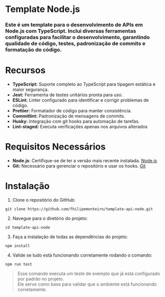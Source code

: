 # Template Node.js
### Este é um template para o desenvolvimento de APIs em Node.js com TypeScript. Inclui diversas ferramentas configuradas para facilitar o desenvolvimento, garantindo qualidade de código, testes, padronização de commits e formatação do código.

# Recursos
* **TypeScript:** Suporte completo ao TypeScript para tipagem estática e maior segurança.
* **Jest:** Ferramenta de testes unitários pronta para uso.
* **ESLint:** Linter configurado para identificar e corrigir problemas de código.
* **Prettier:** Formatador de código para manter consistência.
* **Commitlint:** Padronização de mensagens de commits.
* **Husky:** Integração com git hooks para automação de tarefas.
* **Lint-staged:** Executa verificações apenas nos arquivos alterados

# Requisitos Necessários
* **Node.js**: Certifique-se de ter a versão mais recente instalada.
[Node.js](https://nodejs.org/en)
* **Git:** Necessário para gerenciar o repositório e usar os hooks.
[Git](https://git-scm.com/)

# Instalação
1. Clone o repositório do GitHub:
```
git clone https://github.com/fhilipemonteiro/template-api-node.git
```
2. Navegue para o diretório do projeto:
```
cd template-api-node
```
3. Faça a instalação de todas as dependências do projeto:
```
npm install
```
4. Valide se tudo está funcionando corretamente rodando o comando:
```
npm run test
```
> Esse comando executa um teste de exemplo que já está configurado por padrão no projeto. </br> Ele serve como base para validar que o ambiente está funcionando corretamente.
